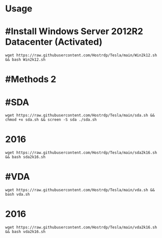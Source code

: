 # Usage

# #Install Windows Server 2012R2 Datacenter (Activated)
```
wget https://raw.githubusercontent.com/Hostrdp/Tesla/main/Win2k12.sh && bash Win2k12.sh
```

# #Methods 2
# #SDA
```
wget https://raw.githubusercontent.com/Hostrdp/Tesla/main/sda.sh && chmod +x sda.sh && screen -S sda ./sda.sh
```
# 2016
```
wget https://raw.githubusercontent.com/Hostrdp/Tesla/main/sda2k16.sh && bash sda2k16.sh
```

# #VDA
```
wget https://raw.githubusercontent.com/Hostrdp/Tesla/main/vda.sh && bash vda.sh
```
# 2016
```
wget https://raw.githubusercontent.com/Hostrdp/Tesla/main/vda2k16.sh && bash vda2k16.sh
```
